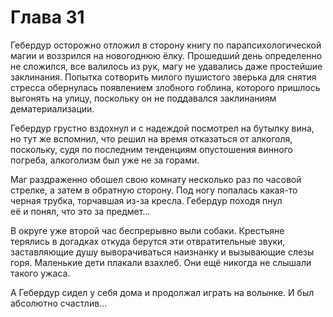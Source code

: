 # Глава 31

Гебердур осторожно отложил в сторону книгу по парапсихологической магии и воззрился на новогоднюю ёлку. Прошедший день определенно не сложился, все валилось из рук, магу не удавались даже простейшие заклинания. Попытка сотворить милого пушистого зверька для снятия стресса обернулась появлением злобного гоблина, которого пришлось выгонять на улицу, поскольку он не поддавался заклинаниям дематериализации.

Гебердур грустно вздохнул и с надеждой посмотрел на бутылку вина, но тут же вспомнил, что решил на время отказаться от алкоголя, поскольку, судя по последним тенденциям опустошения винного погреба, алкоголизм был уже не за горами.

Маг раздраженно обошел свою комнату несколько раз по часовой стрелке, а затем в обратную сторону. Под ногу попалась какая-то черная трубка, торчавшая из-за кресла. Гебердур походя пнул её и понял, что это за предмет...

В округе уже второй час беспрерывно выли собаки. Крестьяне терялись в догадках откуда берутся эти отвратительные звуки, заставляющие душу выворачиваться наизнанку и вызывающие слезы горя. Маленькие дети плакали взахлеб. Они ещё никогда не слышали такого ужаса.

А Гебердур сидел у себя дома и продолжал играть на волынке. И был абсолютно счастлив...


